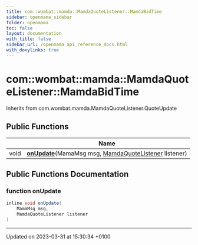 ```yaml
---
title: com::wombat::mamda::MamdaQuoteListener::MamdaBidTime
sidebar: openmama_sidebar
folder: openmama
toc: false
layout: documentation
with_title: false
sidebar_url: /openmama_api_reference_docs.html
with_doxylinks: true
---
```


# com::wombat::mamda::MamdaQuoteListener::MamdaBidTime





Inherits from com.wombat.mamda.MamdaQuoteListener.QuoteUpdate

## Public Functions

|                | Name           |
| -------------- | -------------- |
| void | **[onUpdate](classcom_1_1wombat_1_1mamda_1_1MamdaQuoteListener_1_1MamdaBidTime.html#function-onupdate)**(MamaMsg msg, [MamdaQuoteListener](classcom_1_1wombat_1_1mamda_1_1MamdaQuoteListener.html) listener) |

## Public Functions Documentation

### function onUpdate

```java
inline void onUpdate(
    MamaMsg msg,
    MamdaQuoteListener listener
)
```


-------------------------------

Updated on 2023-03-31 at 15:30:34 +0100